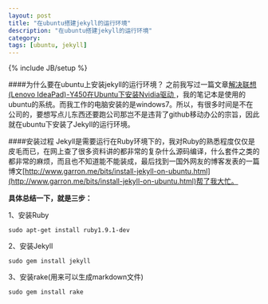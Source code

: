 ```yaml
---
layout: post
title: "在ubuntu搭建jekyll的运行环境"
description: "在ubuntu搭建jekyll的运行环境"
category: 
tags: [ubuntu, jekyll]
---
```

{% include JB/setup %}

####为什么要在ubuntu上安装jekyll的运行环境？
之前我写过一篇文章[解决联想(Lenovo IdeaPad)-Y450在Ubuntu下安装Nvidia驱动 ](http://jiangbianwanghai.com/2013/04/12/y450-nvidia/)，我的笔记本是使用的ubuntu的系统。而我工作的电脑安装的是windows7。所以，有很多时间是不在公司的，要想写点儿东西还要跑公司那岂不是违背了github移动办公的宗旨，因此就在ubuntu下安装了Jekyll的运行环境。

####安装过程
Jekyll是需要运行在Ruby环境下的，我对Ruby的熟悉程度仅仅是皮毛而已，在网上查了很多资料讲的都非常的复杂什么源码编译，什么套件之类的都非常的麻烦，而且也不知道能不能装成，最后找到一国外网友的博客发表的一篇博文[http://www.garron.me/bits/install-jekyll-on-ubuntu.html](http://www.garron.me/bits/install-jekyll-on-ubuntu.html)帮了我大忙。

**具体总结一下，就是三步：**

1、安装Ruby

    sudo apt-get install ruby1.9.1-dev
    
2、安装Jekyll

    sudo gem install jekyll
    
3、安装rake(用来可以生成markdown文件)

    sudo gem install rake
